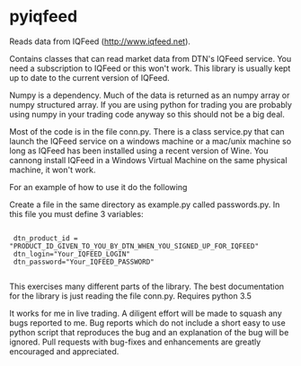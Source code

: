 # pyiqfeed 

Reads data from IQFeed (http://www.iqfeed.net).

Contains classes that can read market data from DTN's IQFeed service. You need
a subscription to IQFeed or this won't work. This library is usually kept up
to date to the current version of IQFeed.

Numpy is a dependency. Much of the data is returned as an numpy array or numpy
structured array. If you are using python for trading you are probably using
numpy in your trading code anyway so this should not be a big deal.

Most of the code is in the file conn.py. There is a class service.py that can
launch the IQFeed service on a windows machine or a mac/unix machine so long as
IQFeed has been installed using a recent version of Wine. You cannong install
IQFeed in a Windows Virtual Machine on the same physical machine, it won't work.

For an example of how to use it do the following

Create a file in the same directory as example.py called passwords.py. In this
file you must define 3 variables:

<pre><code>
 dtn_product_id = "PRODUCT_ID_GIVEN_TO_YOU_BY_DTN_WHEN_YOU_SIGNED_UP_FOR_IQFEED"
 dtn_login="Your_IQFEED_LOGIN"
 dtn_password="Your_IQFEED_PASSWORD"
 </code></pre>

This exercises many different parts of the library. The best documentation for
the library is just reading the file conn.py. Requires python 3.5 

It works for me in live trading. A diligent effort will be made to squash any
bugs reported to me. Bug reports which do not include a short easy to use python
script that reproduces the bug and an explanation of the bug will be ignored.
Pull requests with bug-fixes and enhancements are greatly encouraged and
appreciated.

